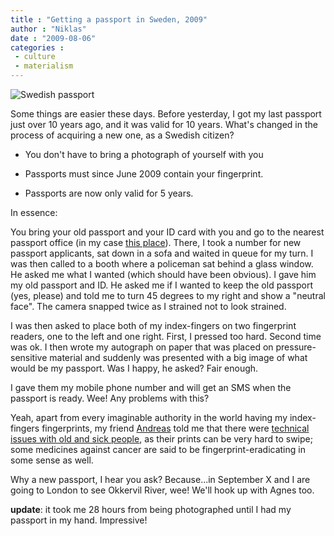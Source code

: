 ```yaml
---
title : "Getting a passport in Sweden, 2009"
author : "Niklas"
date : "2009-08-06"
categories : 
 - culture
 - materialism
---
```


![Swedish passport](https://niklasblog.com/wp-content/2009-08-05-passport.jpg)

Some things are easier these days. Before yesterday, I got my last passport just over 10 years ago, and it was valid for 10 years. What's changed in the process of acquiring a new one, as a Swedish citizen?

- You don't have to bring a photograph of yourself with you

- Passports must since June 2009 contain your fingerprint.

- Passports are now only valid for 5 years.

In essence:

You bring your old passport and your ID card with you and go to the nearest passport office (in my case [this place](http://maps.google.com/maps?om=0&iwloc=addr&f=q&ll=59.33586%2C18.0441&hl=en&z=14&ie=UTF8)). There, I took a number for new passport applicants, sat down in a sofa and waited in queue for my turn. I was then called to a booth where a policeman sat behind a glass window. He asked me what I wanted (which should have been obvious). I gave him my old passport and ID. He asked me if I wanted to keep the old passport (yes, please) and told me to turn 45 degrees to my right and show a "neutral face". The camera snapped twice as I strained not to look strained.

I was then asked to place both of my index-fingers on two fingerprint readers, one to the left and one right. First, I pressed too hard. Second time was ok. I then wrote my autograph on paper that was placed on pressure-sensitive material and suddenly was presented with a big image of what would be my passport. Was I happy, he asked? Fair enough.

I gave them my mobile phone number and will get an SMS when the passport is ready. Wee! Any problems with this?

Yeah, apart from every imaginable authority in the world having my index-fingers fingerprints, my friend [Andreas](http://www.flickr.com/photos/andreasflodin) told me that there were [technical issues with old and sick people](http://www.svd.se/nyheter/inrikes/artikel_3266021.svd), as their prints can be very hard to swipe; some medicines against cancer are said to be fingerprint-eradicating in some sense as well.

Why a new passport, I hear you ask? Because...in September X and I are going to London to see Okkervil River, wee! We'll hook up with Agnes too.

**update**: it took me 28 hours from being photographed until I had my passport in my hand. Impressive!
